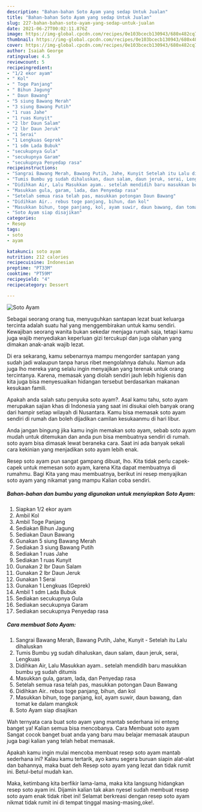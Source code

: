 ```yaml
---
description: "Bahan-bahan Soto Ayam yang sedap Untuk Jualan"
title: "Bahan-bahan Soto Ayam yang sedap Untuk Jualan"
slug: 227-bahan-bahan-soto-ayam-yang-sedap-untuk-jualan
date: 2021-06-27T00:02:11.876Z
image: https://img-global.cpcdn.com/recipes/0e103bcecb130943/680x482cq70/soto-ayam-foto-resep-utama.jpg
thumbnail: https://img-global.cpcdn.com/recipes/0e103bcecb130943/680x482cq70/soto-ayam-foto-resep-utama.jpg
cover: https://img-global.cpcdn.com/recipes/0e103bcecb130943/680x482cq70/soto-ayam-foto-resep-utama.jpg
author: Isaiah George
ratingvalue: 4.5
reviewcount: 5
recipeingredient:
- "1/2 ekor ayam"
- " Kol"
- " Toge Panjang"
- " Bihun Jagung"
- " Daun Bawang"
- "5 siung Bawang Merah"
- "3 siung Bawang Putih"
- "1 ruas Jahe"
- "1 ruas Kunyit"
- "2 lbr Daun Salam"
- "2 lbr Daun Jeruk"
- "1 Serai"
- "1 Lengkuas Geprek"
- "1 sdm Lada Bubuk"
- "secukupnya Gula"
- "secukupnya Garam"
- "secukupnya Penyedap rasa"
recipeinstructions:
- "Sangrai Bawang Merah, Bawang Putih, Jahe, Kunyit Setelah itu Lalu dihaluskan"
- "Tumis Bumbu yg sudah dihaluskan, daun salam, daun jeruk, serai, Lengkuas"
- "Didihkan Air, Lalu Masukkan ayam.. setelah mendidih baru masukkan bumbu yg sudah ditumis"
- "Masukkan gula, garam, lada, dan Penyedap rasa"
- "Setelah semua rasa telah pas, masukkan potongan Daun Bawang"
- "Didihkan Air.. rebus toge panjang, bihun, dan kol"
- "Masukkan bihun, toge panjang, kol, ayam suwir, daun bawang, dan tomat ke dalam mangkok"
- "Soto Ayam siap disajikan"
categories:
- Resep
tags:
- soto
- ayam

katakunci: soto ayam 
nutrition: 212 calories
recipecuisine: Indonesian
preptime: "PT33M"
cooktime: "PT59M"
recipeyield: "4"
recipecategory: Dessert

---
```



![Soto Ayam](https://img-global.cpcdn.com/recipes/0e103bcecb130943/680x482cq70/soto-ayam-foto-resep-utama.jpg)

Sebagai seorang orang tua, menyuguhkan santapan lezat buat keluarga tercinta adalah suatu hal yang menggembirakan untuk kamu sendiri. Kewajiban seorang  wanita bukan sekedar menjaga rumah saja, tetapi kamu juga wajib menyediakan keperluan gizi tercukupi dan juga olahan yang dimakan anak-anak wajib lezat.

Di era  sekarang, kamu sebenarnya mampu mengorder santapan yang sudah jadi walaupun tanpa harus ribet mengolahnya dahulu. Namun ada juga lho mereka yang selalu ingin menyajikan yang terenak untuk orang tercintanya. Karena, memasak yang diolah sendiri jauh lebih higienis dan kita juga bisa menyesuaikan hidangan tersebut berdasarkan makanan kesukaan famili. 



Apakah anda salah satu penyuka soto ayam?. Asal kamu tahu, soto ayam merupakan sajian khas di Indonesia yang saat ini disukai oleh banyak orang dari hampir setiap wilayah di Nusantara. Kamu bisa memasak soto ayam sendiri di rumah dan boleh dijadikan camilan kesukaanmu di hari libur.

Anda jangan bingung jika kamu ingin memakan soto ayam, sebab soto ayam mudah untuk ditemukan dan anda pun bisa membuatnya sendiri di rumah. soto ayam bisa dimasak lewat beraneka cara. Saat ini ada banyak sekali cara kekinian yang menjadikan soto ayam lebih enak.

Resep soto ayam pun sangat gampang dibuat, lho. Kita tidak perlu capek-capek untuk memesan soto ayam, karena Kita dapat membuatnya di rumahmu. Bagi Kita yang mau membuatnya, berikut ini resep menyajikan soto ayam yang nikamat yang mampu Kalian coba sendiri.

<!--inarticleads1-->

##### Bahan-bahan dan bumbu yang digunakan untuk menyiapkan Soto Ayam:

1. Siapkan 1/2 ekor ayam
1. Ambil  Kol
1. Ambil  Toge Panjang
1. Sediakan  Bihun Jagung
1. Sediakan  Daun Bawang
1. Gunakan 5 siung Bawang Merah
1. Sediakan 3 siung Bawang Putih
1. Sediakan 1 ruas Jahe
1. Sediakan 1 ruas Kunyit
1. Gunakan 2 lbr Daun Salam
1. Gunakan 2 lbr Daun Jeruk
1. Gunakan 1 Serai
1. Gunakan 1 Lengkuas (Geprek)
1. Ambil 1 sdm Lada Bubuk
1. Sediakan secukupnya Gula
1. Sediakan secukupnya Garam
1. Sediakan secukupnya Penyedap rasa




<!--inarticleads2-->

##### Cara membuat Soto Ayam:

1. Sangrai Bawang Merah, Bawang Putih, Jahe, Kunyit - Setelah itu Lalu dihaluskan
1. Tumis Bumbu yg sudah dihaluskan, daun salam, daun jeruk, serai, Lengkuas
1. Didihkan Air, Lalu Masukkan ayam.. setelah mendidih baru masukkan bumbu yg sudah ditumis
1. Masukkan gula, garam, lada, dan Penyedap rasa
1. Setelah semua rasa telah pas, masukkan potongan Daun Bawang
1. Didihkan Air.. rebus toge panjang, bihun, dan kol
1. Masukkan bihun, toge panjang, kol, ayam suwir, daun bawang, dan tomat ke dalam mangkok
1. Soto Ayam siap disajikan




Wah ternyata cara buat soto ayam yang mantab sederhana ini enteng banget ya! Kalian semua bisa mencobanya. Cara Membuat soto ayam Sangat cocok banget buat anda yang baru mau belajar memasak ataupun juga bagi kalian yang telah hebat memasak.

Apakah kamu ingin mulai mencoba membuat resep soto ayam mantab sederhana ini? Kalau kamu tertarik, ayo kamu segera buruan siapin alat-alat dan bahannya, maka buat deh Resep soto ayam yang lezat dan tidak rumit ini. Betul-betul mudah kan. 

Maka, ketimbang kita berfikir lama-lama, maka kita langsung hidangkan resep soto ayam ini. Dijamin kalian tak akan nyesel sudah membuat resep soto ayam enak tidak ribet ini! Selamat berkreasi dengan resep soto ayam nikmat tidak rumit ini di tempat tinggal masing-masing,oke!.

